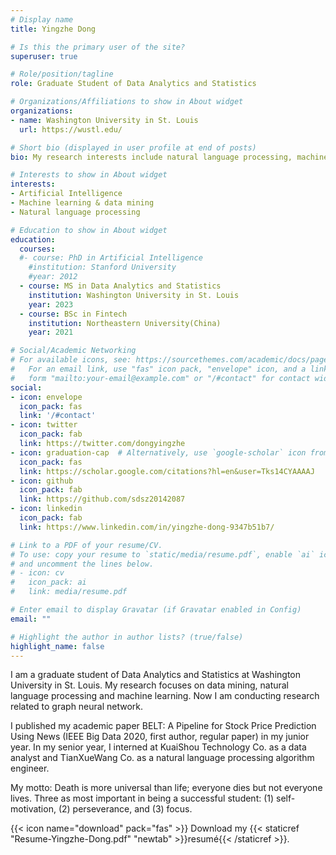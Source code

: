 ```yaml
---
# Display name
title: Yingzhe Dong

# Is this the primary user of the site?
superuser: true

# Role/position/tagline
role: Graduate Student of Data Analytics and Statistics

# Organizations/Affiliations to show in About widget
organizations:
- name: Washington University in St. Louis
  url: https://wustl.edu/

# Short bio (displayed in user profile at end of posts)
bio: My research interests include natural language processing, machine learning & data mining and artificial intelligence.

# Interests to show in About widget
interests:
- Artificial Intelligence
- Machine learning & data mining
- Natural language processing

# Education to show in About widget
education:
  courses:
  #- course: PhD in Artificial Intelligence
    #institution: Stanford University
    #year: 2012
  - course: MS in Data Analytics and Statistics
    institution: Washington University in St. Louis
    year: 2023
  - course: BSc in Fintech
    institution: Northeastern University(China)
    year: 2021

# Social/Academic Networking
# For available icons, see: https://sourcethemes.com/academic/docs/page-builder/#icons
#   For an email link, use "fas" icon pack, "envelope" icon, and a link in the
#   form "mailto:your-email@example.com" or "/#contact" for contact widget.
social:
- icon: envelope
  icon_pack: fas
  link: '/#contact'
- icon: twitter
  icon_pack: fab
  link: https://twitter.com/dongyingzhe
- icon: graduation-cap  # Alternatively, use `google-scholar` icon from `ai` icon pack
  icon_pack: fas
  link: https://scholar.google.com/citations?hl=en&user=Tks14CYAAAAJ
- icon: github
  icon_pack: fab
  link: https://github.com/sdsz20142087
- icon: linkedin
  icon_pack: fab
  link: https://www.linkedin.com/in/yingzhe-dong-9347b51b7/

# Link to a PDF of your resume/CV.
# To use: copy your resume to `static/media/resume.pdf`, enable `ai` icons in `params.toml`, 
# and uncomment the lines below.
# - icon: cv
#   icon_pack: ai
#   link: media/resume.pdf

# Enter email to display Gravatar (if Gravatar enabled in Config)
email: ""

# Highlight the author in author lists? (true/false)
highlight_name: false
---
```


I am a graduate student of Data Analytics and Statistics at Washington University in St. Louis. My research focuses on data mining, natural language processing and machine learning. Now I am conducting research related to graph neural network.

I published my academic paper BELT: A Pipeline for Stock Price Prediction Using News (IEEE Big Data 2020, first author, regular paper) in my junior year.
In my senior year, I interned at KuaiShou Technology Co. as a data analyst and TianXueWang Co. as a natural language processing algorithm engineer.

My motto: Death is more universal than life; everyone dies but not everyone lives.
Three as most important in being a successful student: (1) self-motivation, (2) perseverance, and (3) focus.

{{< icon name="download" pack="fas" >}} Download my {{< staticref "Resume-Yingzhe-Dong.pdf" "newtab" >}}resumé{{< /staticref >}}.
